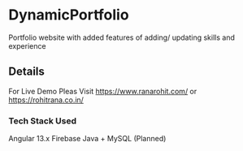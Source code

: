 # DynamicPortfolio
Portfolio website with added features of adding/ updating skills and experience

## Details

For Live Demo Pleas Visit https://www.ranarohit.com/
or https://rohitrana.co.in/

### Tech Stack Used
Angular 13.x
Firebase
Java + MySQL (Planned)
